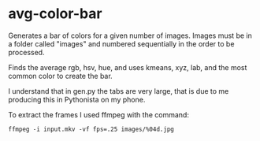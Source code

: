 # avg-color-bar

Generates a bar of colors for a given number of images.
Images must be in a folder called "images" and numbered sequentially in the order to be processed.

Finds the average rgb, hsv, hue, and uses kmeans, xyz, lab, and the most common color to create the bar.

I understand that in gen.py the tabs are very large, that is due to me producing this in Pythonista on my phone.


To extract the frames I used ffmpeg with the command:

```
ffmpeg -i input.mkv -vf fps=.25 images/%04d.jpg
```
